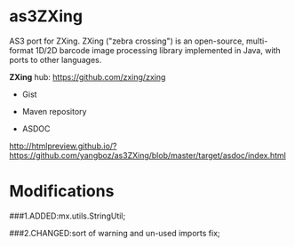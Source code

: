as3ZXing
========

AS3 port for ZXing. ZXing ("zebra crossing") is an open-source, multi-format 1D/2D barcode image processing library implemented in Java, with ports to other languages.

<b>ZXing</b> hub: https://github.com/zxing/zxing

* Gist


* Maven repository


* ASDOC

http://htmlpreview.github.io/?https://github.com/yangboz/as3ZXing/blob/master/target/asdoc/index.html


Modifications
=============

###1.ADDED:mx.utils.StringUtil;

###2.CHANGED:sort of warning and un-used imports fix;
